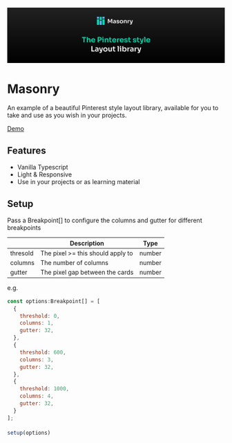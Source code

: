 [![Masonry banner](./.github/assets/banner.svg)](https://hellraiserrob.github.io/masonry)

# Masonry

An example of a beautiful Pinterest style layout library, available for you to take and use as you wish in your projects.

[Demo](https://hellraiserrob.github.io/masonry/)

## Features

- Vanilla Typescript
- Light & Responsive
- Use in your projects or as learning material

## Setup

Pass a Breakpoint[] to configure the columns and gutter for different breakpoints

|             | Description | Type    | 
| ----------- | ----------- | ------- | 
| thresold    | The pixel >= this should apply to  | number |
| columns    | The number of columns  | number |
| gutter    | The pixel gap between the cards  | number |

e.g.

```javascript
const options:Breakpoint[] = [
  {
    threshold: 0,
    columns: 1,
    gutter: 32,
  },
  {
    threshold: 600,
    columns: 3,
    gutter: 32,
  },
  {
    threshold: 1000,
    columns: 4,
    gutter: 32,
  }
];

setup(options)
```
